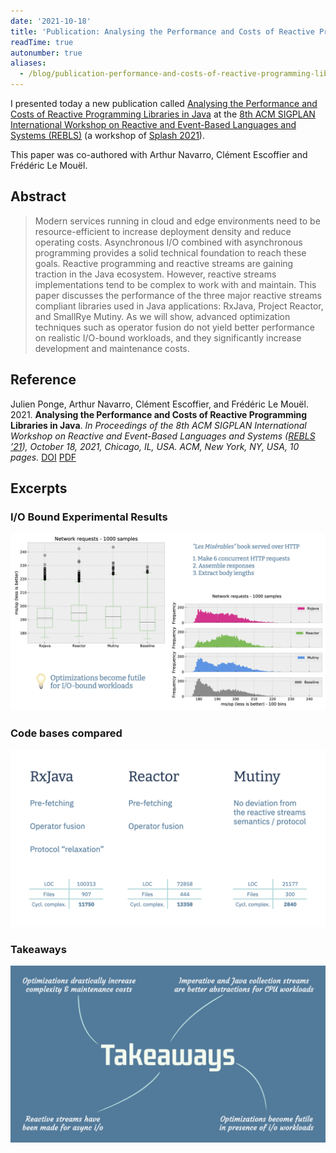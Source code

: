 ```yaml
---
date: '2021-10-18'
title: 'Publication: Analysing the Performance and Costs of Reactive Programming Libraries in Java'
readTime: true
autonumber: true
aliases:
  - /blog/publication-performance-and-costs-of-reactive-programming-libraries-in-java
---
```


I presented today a new publication called [Analysing the Performance and Costs of Reactive Programming Libraries in Java](https://dl.acm.org/doi/10.1145/3486605.3486788) at the [8th ACM SIGPLAN International Workshop on Reactive and Event-Based Languages and Systems (REBLS)](https://2021.splashcon.org/home/rebls-2021) (a workshop of [Splash 2021](https://2021.splashcon.org/)).

This paper was co-authored with Arthur Navarro, Clément Escoffier and Frédéric Le Mouël.

## Abstract

> Modern services running in cloud and edge environments need to be resource-efficient to increase deployment density and reduce operating costs. Asynchronous I/O combined with asynchronous programming provides a solid technical foundation to reach these goals. Reactive programming and reactive streams are gaining traction in the Java ecosystem. However, reactive streams implementations tend to be complex to work with and maintain. This paper discusses the performance of the three major reactive streams compliant libraries used in Java applications: RxJava, Project Reactor, and SmallRye Mutiny. As we will show, advanced optimization techniques such as operator fusion do not yield better performance on realistic I/O-bound workloads, and they significantly increase development and maintenance costs.

## Reference

Julien Ponge, Arthur Navarro, Clément Escoffier, and Frédéric Le Mouël. 2021. **Analysing the Performance and Costs of Reactive Programming Libraries in Java**. *In Proceedings of the 8th ACM SIGPLAN International Workshop on Reactive and Event-Based Languages and Systems ([REBLS ’21](https://2021.splashcon.org/home/rebls-2021)), October 18, 2021, Chicago, IL, USA. ACM, New York, NY, USA, 10 pages.* [DOI](https://doi.org/10.1145/3486605.3486788) [PDF](/publications/reactive-libraries-rebls21.pdf)

## Excerpts

### I/O Bound Experimental Results

![Plot from the slides](./rebls-plot.png)

### Code bases compared

![Code bases compared](./rebls-src.png)

### Takeaways

![Key takeaways](./rebls-takeaway.png)
